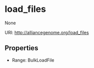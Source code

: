 # load_files

None

URI: http://alliancegenome.org/load_files



<!-- no inheritance hierarchy -->


## Properties

 * Range: BulkLoadFile


